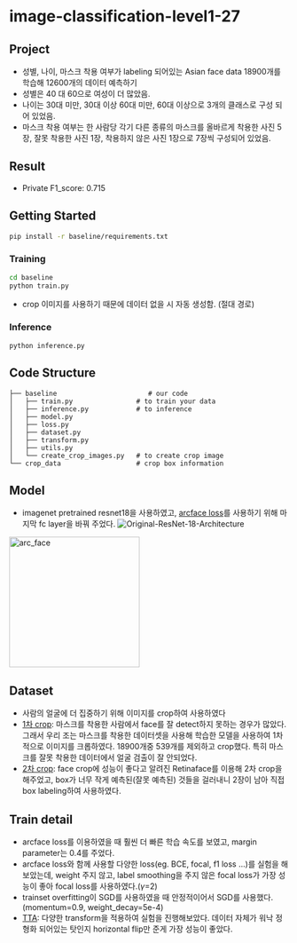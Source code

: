 # image-classification-level1-27

## Project
- 성별, 나이, 마스크 착용 여부가 labeling 되어있는 Asian face data 18900개를 학습해 12600개의 데이터 예측하기
- 성별은 40 대 60으로 여성이 더 많았음.
- 나이는 30대 미만, 30대 이상 60대 미만, 60대 이상으로 3개의 클래스로 구성 되어 있었음.
- 마스크 착용 여부는 한 사람당 각기 다른 종류의 마스크를 올바르게 착용한 사진 5장, 잘못 착용한 사진 1장, 착용하지 않은 사진 1장으로 7장씩 구성되어 있었음.



## Result
- Private F1_score: 0.715



## Getting Started
```bash
pip install -r baseline/requirements.txt
```



### Training
```bash
cd baseline
python train.py
```
- crop 이미지를 사용하기 때문에 데이터 없을 시 자동 생성함. (절대 경로)



### Inference
```
python inference.py
```



## Code Structure
```
├── baseline                       # our code
│   ├── train.py                # to train your data
│   ├── inference.py            # to inference 
│   ├── model.py
│   ├── loss.py
│   ├── dataset.py
│   ├── transform.py
│   ├── utils.py
│   └── create_crop_images.py   # to create crop image
└── crop_data                   # crop box information
```



## Model
- imagenet pretrained resnet18을 사용하였고, <a href = 'https://github.com/ronghuaiyang/arcface-pytorch'>arcface loss</a>를 사용하기 위해 마지막 fc layer을 바꿔 주었다.
![Original-ResNet-18-Architecture](https://user-images.githubusercontent.com/78612464/132025698-63850b47-bad8-4007-a023-b5211d4fbe5f.png)  
<img width="235" alt="arc_face" src="https://user-images.githubusercontent.com/78612464/132025759-239afd7f-761d-4e5d-bc05-a4ae7135e1c7.png">



## Dataset
- 사람의 얼굴에 더 집중하기 위해 이미지를 crop하여 사용하였다
- <a href = 'https://github.com/rakshit087/Face-Mask-Detection-PyTorch'>1차 crop</a>: 마스크를 착용한 사람에서 face를 잘 detect하지 못하는 경우가 많았다. 그래서 우리 조는 마스크를 착용한 데이터셋을 사용해 학습한 모델을 사용하여 1차적으로 이미지를 크롭하였다. 18900개중 539개를 제외하고 crop했다. 특히 마스크를 잘못 착용한 데이터에서 얼굴 검출이 잘 안되었다.
- <a href = 'https://github.com/biubug6/Pytorch_Retinaface'>2차 crop</a>: face crop에 성능이 좋다고 알려진 Retinaface를 이용해 2차 crop을 해주었고, box가 너무 작게 예측된(잘못 예측된) 것들을 걸러내니 2장이 남아 직접 box labeling하여 사용하였다.



## Train detail
- arcface loss를 이용하였을 때 훨씬 더 빠른 학습 속도를 보였고, margin parameter는 0.4를 주었다.
- arcface loss와 함께 사용할 다양한 loss(eg. BCE, focal, f1 loss ...)를 실험을 해보았는데, weight 주지 않고, label smoothing을 주지 않은 focal loss가 가장 성능이 좋아 focal loss를 사용하였다.($\gamma$=2)
- trainset overfitting이 SGD를 사용하였을 때 안정적이어서 SGD를 사용했다. (momentum=0.9, weight_decay=5e-4)
- <a href = 'https://github.com/qubvel/ttach'>TTA</a>: 다양한 transform을 적용하여 실험을 진행해보았다. 데이터 자체가 워낙 정형화 되어있는 탓인지 horizontal flip만 준게 가장 성능이 좋았다.

